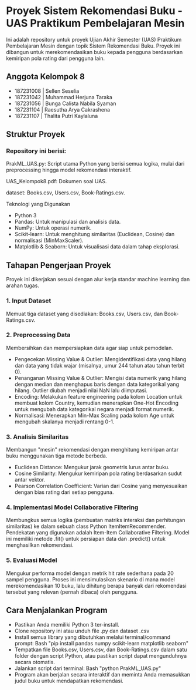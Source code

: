 # Proyek Sistem Rekomendasi Buku - UAS Praktikum Pembelajaran Mesin
Ini adalah repository untuk proyek Ujian Akhir Semester (UAS) Praktikum Pembelajaran Mesin dengan topik Sistem Rekomendasi Buku.  Proyek ini dibangun untuk merekomendasikan buku kepada pengguna berdasarkan kemiripan pola rating dari pengguna lain.

## Anggota Kelompok 8
* 187231008 | Sellen Seselia
* 187231042 | Muhammad Herjuna Taraka
* 187231056 | Bunga Calista Nabila Syaman
* 187231104 | Raesutha Arya Cakrashena
* 187231107 | Thalita Putri Kaylaluna	

## Struktur Proyek
### Repository ini berisi:

PrakML_UAS.py: Script utama Python yang berisi semua logika, mulai dari preprocessing hingga model rekomendasi interaktif.

UAS_Kelompok8.pdf: Dokumen soal UAS.

dataset: Books.csv, Users.csv, Book-Ratings.csv.

Teknologi yang Digunakan
* Python 3
* Pandas: Untuk manipulasi dan analisis data.
* NumPy: Untuk operasi numerik.
* Scikit-learn: Untuk menghitung similaritas (Euclidean, Cosine) dan normalisasi (MinMaxScaler).
* Matplotlib & Seaborn: Untuk visualisasi data dalam tahap eksplorasi.

## Tahapan Pengerjaan Proyek
Proyek ini dikerjakan sesuai dengan alur kerja standar machine learning dan arahan tugas. 

### 1. Input Dataset
Memuat tiga dataset yang disediakan: Books.csv, Users.csv, dan Book-Ratings.csv. 

### 2. Preprocessing Data
Membersihkan dan mempersiapkan data agar siap untuk pemodelan. 
* Pengecekan Missing Value & Outlier: Mengidentifikasi data yang hilang dan data yang tidak wajar (misalnya, umur 244 tahun atau tahun terbit 0).
* Penanganan Missing Value & Outlier: Mengisi data numerik yang hilang dengan median dan menghapus baris dengan data kategorikal yang hilang. Outlier diubah menjadi nilai NaN lalu diimputasi.
* Encoding: Melakukan feature engineering pada kolom Location untuk membuat kolom Country, kemudian menerapkan One-Hot Encoding untuk mengubah data kategorikal negara menjadi format numerik.
* Normalisasi: Menerapkan Min-Max Scaling pada kolom Age untuk mengubah skalanya menjadi rentang 0-1. 

### 3. Analisis Similaritas
Membangun "mesin" rekomendasi dengan menghitung kemiripan antar buku menggunakan tiga metode berbeda. 
* Euclidean Distance: Mengukur jarak geometris lurus antar buku.
* Cosine Similarity: Mengukur kemiripan pola rating berdasarkan sudut antar vektor.
* Pearson Correlation Coefficient: Varian dari Cosine yang menyesuaikan dengan bias rating dari setiap pengguna.

### 4. Implementasi Model Collaborative Filtering
Membungkus semua logika (pembuatan matriks interaksi dan perhitungan similaritas) ke dalam sebuah class Python ItemItemRecommender. Pendekatan yang digunakan adalah Item-Item Collaborative Filtering.  Model ini memiliki metode .fit() untuk persiapan data dan .predict() untuk menghasilkan rekomendasi.

### 5. Evaluasi Model
Mengukur performa model dengan metrik hit rate sederhana pada 20 sampel pengguna. Proses ini mensimulasikan skenario di mana model merekomendasikan 10 buku, lalu dihitung berapa banyak dari rekomendasi tersebut yang relevan (pernah dibaca) oleh pengguna.

## Cara Menjalankan Program
* Pastikan Anda memiliki Python 3 ter-install.
* Clone repository ini atau unduh file .py dan dataset .csv
* Install semua library yang dibutuhkan melalui terminal/command prompt: Bash
"pip install pandas numpy scikit-learn matplotlib seaborn"
* Tempatkan file Books.csv, Users.csv, dan Book-Ratings.csv dalam satu folder dengan script Python, atau pastikan script dapat mengunduhnya secara otomatis.
* Jalankan script dari terminal: Bash
"python PrakML_UAS.py"
* Program akan berjalan secara interaktif dan meminta Anda memasukkan judul buku untuk mendapatkan rekomendasi.
